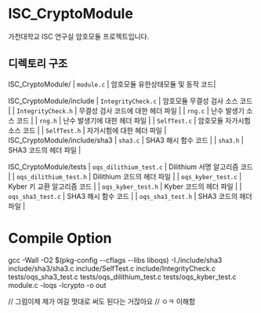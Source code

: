 # ISC_CryptoModule
가천대학교 ISC 연구실 암호모듈 프로젝트입니다.

## 디렉토리 구조
ISC_CryptoModule/
  | `module.c` | 암호모듈 유한상태모듈 및 동작 코드|


  ISC_CryptoModule/include
    | `IntegrityCheck.c` | 암호모듈 무결성 검사 소스 코드 |
    | `IntegrityCheck.h` | 무결성 검사 코드에 대한 헤더 파일 |
    | `rng.c`            | 난수 발생기 소스 코드 |
    | `rng.h`            | 난수 발생기에 대한 헤더 파일 |
    | `SelfTest.c`       | 암호모듈 자가시험 소스 코드 |
    | `SelfTest.h`       | 자가시험에 대한 헤더 파일 |
    ISC_CryptoModule/include/sha3
      | `sha3.c` | SHA3 해시 함수 코드       |
      | `sha3.h` | SHA3 코드의 헤더 파일     |

   
  ISC_CryptoModule/tests
    | `oqs_dilithium_test.c` | Dilithium 서명 알고리즘 코드   |
    | `oqs_dilithium_test.h` | Dilithium 코드의 헤더 파일     |
    | `oqs_kyber_test.c`     | Kyber 키 교환 알고리즘 코드    |
    | `oqs_kyber_test.h`     | Kyber 코드의 헤더 파일         |
    | `oqs_sha3_test.c`      | SHA3 해시 함수 코드            |
    | `oqs_sha3_test.h`      | SHA3 코드의 헤더 파일          |



# Compile Option
gcc -Wall -O2 $(pkg-config --cflags --libs liboqs) -I./include/sha3 include/sha3/sha3.c include/SelfTest.c include/IntegrityCheck.c tests/oqs_sha3_test.c tests/oqs_dilithium_test.c tests/oqs_kyber_test.c  module.c -loqs -lcrypto -o out

// 그럼이제 제가 여길 멋대로 써도 된다는 거잖아요
// ㅇㅋ 이해함  
